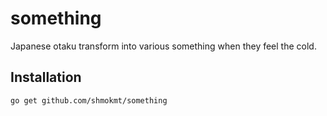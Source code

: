 # something

Japanese otaku transform into various something when they feel the cold.

## Installation

```
go get github.com/shmokmt/something
```

